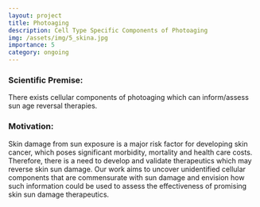 ```yaml
---
layout: project
title: Photoaging
description: Cell Type Specific Components of Photoaging
img: /assets/img/5_skina.jpg
importance: 5
category: ongoing
---
```


<!-- ![skin](/levylab/assets/img/5_skinb.png) -->
<h3 class="mt-2 text-3l leading-8 font-extrabold tracking-tight text-gray-900 sm:text-4l">
Scientific Premise:
</h3>
There exists cellular components of photoaging which can inform/assess sun age reversal therapies.

<h3 class="mt-2 text-3l leading-8 font-extrabold tracking-tight text-gray-900 sm:text-4l">
Motivation:
</h3>
Skin damage from sun exposure is a major risk factor for developing skin cancer, which poses significant morbidity, mortality and health care costs. Therefore, there is a need to develop and validate therapeutics which may reverse skin sun damage. Our work aims to uncover unidentified cellular components that are commensurate with sun damage and envision how such information could be used to assess the effectiveness of promising skin sun damage therapeutics.
